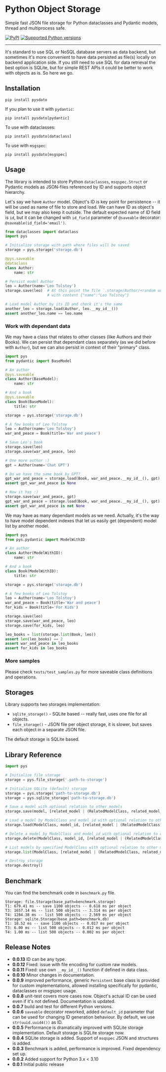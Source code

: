 # Python Object Storage 

Simple fast JSON file storage for Python dataclasses and Pydantic models, thread and multiprocess safe. 

[![PyPI](https://img.shields.io/pypi/v/pysdato)](https://pypi.org/project/pysdato/)
[![Supported Python
versions](https://img.shields.io/pypi/pyversions/pysdato.svg)](https://pypi.org/project/pysdato/)

----
It's standard to use SQL or NoSQL database servers as data backend, but sometimes it's more
convenient to have data persisted as file(s) locally on backend application side. If you still
need to use SQL for data retrieval the best option is SQLite, but for simple REST APIs it 
could be better to work with objects as is. So here we go.

## Installation
```shell
pip install pysdato
```

If you plan to use it with `pydantic`:
```shell
pip install pysdato[pydantic]
```

To use with dataclasses:
```shell
pip install pysdato[dataclass]
```

To use with `msgspec`:
```shell
pip install pysdato[msgspec]
```


## Usage
The library is intended to store Python `dataclasses`, `msqspec.Struct` or Pydantic models as JSON-files referenced by ID 
and supports object hierarchy. 

Let's say we have `Author` model. Object's ID is key point for persistence -- it will be used as name of
file to store and load. We can have ID as object's field, but we may also keep it outside. 
The default expected name of ID field is `id`, but it can be changed with `id_field` 
parameter of `@saveable` decorator: `@saveable(id_field='email')`. 

```python
from dataclasses import dataclass
import pys

# Initialize storage with path where files will be saved
storage = pys.storage('storage.db')

@pys.saveable
@dataclass
class Author:
    name: str

# Persist model Author
leo = Author(name='Leo Tolstoy')
storage.save(leo)  # At this point the file `.storage/Author/<random uuid id>.json` will be saved
                   # with content {"name":"Leo Tolstoy"}

# Load model Author by its ID and check it's the same
another_leo = storage.load(Author, leo.__my_id__())
assert another_leo.name == leo.name
```

### Work with dependant data
We may have a class that relates to other classes (like Authors and their Books). We can persist
that dependant class separately (as we did before with `Author`), but we can also persist 
in context of their "primary" class.

```python
import pys
from pydantic import BaseModel

# An author
@pys.saveable
class Author(BaseModel):
    name: str

# And a book
@pys.saveable
class Book(BaseModel):
    title: str

storage = pys.storage('storage.db')

# A few books of Leo Tolstoy
leo = Author(name='Leo Tolstoy')
war_and_peace = Book(title='War and peace')

# Save Leo's book
storage.save(leo)
storage.save(war_and_peace, leo)

# One more author :)
gpt = Author(name='Chat GPT')

# Do we have the same book by GPT?
gpt_war_and_peace = storage.load(Book, war_and_peace.__my_id__(), gpt)
assert gpt_war_and_peace is None

# Now it has :)
storage.save(war_and_peace, gpt)
gpt_war_and_peace = storage.load(Book, war_and_peace.__my_id__(), gpt)
assert gpt_war_and_peace is not None
```

We may have as many dependant models as we need. Actually, it's the way to have model dependent indexes
that let us easily get (dependent) model list by another model.
```python
import pys
from pys.pydantic import ModelWithID

# An author
class Author(ModelWithID):
    name: str

# And a book
class Book(ModelWithID):
    title: str

storage = pys.storage('storage.db')

# A few books of Leo Tolstoy
leo = Author(name='Leo Tolstoy')
war_and_peace = Book(title='War and peace')
for_kids = Book(title='For Kids')

storage.save(leo)
storage.save(war_and_peace, leo)
storage.save(for_kids, leo)

leo_books = list(storage.list(Book, leo))
assert len(leo_books) == 2
assert war_and_peace in leo_books
assert for_kids in leo_books
```

### More samples
Please check `tests/test_samples.py` for more saveable class definitions and operations.

## Storages
Library supports two storages implementation: 
- `sqlite_storage()` - SQLite based -- really fast, uses one file for all objects.
- `file_storage()` - JSON file per object storage, it is slower, but saves each object in a separate JSON file.

The default storage is SQLite based.

## Library Reference
```python
import pys

# Initialize file storage
storage = pys.file_storage('.path-to-storage')

# Initialize SQLite (default) storage
storage = pys.storage('path-to-storage.db')
storage = pys.sqlite_storage('path-to-storage.db')

# Save a model with optional relation to other models
storage.save(model, [related_model | (RelatedModelClass, related_model_id), ...])

# Load a model by ModelClass and model_id with optional relation to other models
storage.load(ModelClass, model_id, [related_model | (RelatedModelClass, related_model_id), ...])

# Delete a model by ModelClass and model_id with optional relation to other models
storage.delete(ModelClass, model_id, [related_model | (RelatedModelClass, related_model_id), ...])

# List models by specified ModelClass with optional relation to other models
storage.list(ModelClass, [related_model | (RelatedModelClass, related_model_id), ...])

# Destroy storage
storage.destroy()
```

## Benchmark
You can find the benchmark code in `benchmark.py` file.

```
Storage: file.Storage(base_path=benchmark.storage)
T1: 679.41 ms -- save 1100 objects -- 0.618 ms per object
T3: 1657.14 ms -- list 500 objects -- 3.314 ms per object
T4: 1284.38 ms -- list 500 objects -- 2.569 ms per object
Storage: sqlite.Storage(base_path=benchmark.db)
T1: 18.52 ms -- save 1100 objects -- 0.017 ms per object
T3: 6.00 ms -- list 500 objects -- 0.012 ms per object
T4: 1.00 ms -- list 500 objects -- 0.002 ms per object
```

## Release Notes
- **0.0.13** ID can be any type.
- **0.0.12** Fixed: issue with file encoding for custom raw models.
- **0.0.11** Fixed: use own `__my_id__()` function if defined in data class.
- **0.0.10** Minor changes in documentation.
- **0.0.9** improved performance, generic `Persistent` base class is provided for custom implementations,
  allowed installing specifically for pydantic, dataclasses or msgspec usage.
- **0.0.8** unit-test covers more cases now. Object's actual ID can be used even if it's not defined. 
  Documentation is updated. 
- **0.0.7** build and test for different Python versions.
- **0.0.6** `saveable` decorator reworked, added `default_id` parameter that can be used for
changing ID generation behaviour. By default, we use `str(uuid.uuid4())` as ID.
- **0.0.5** Performance is dramatically improved with SQLite storage implementation. 
Default storage is SQLite storage now.
- **0.0.4** SQLite storage is added. Support of `msqspec` JSON and structures is added.
- **0.0.3** Benchmark is added, performance is improved. Fixed dependency set up.
- **0.0.2** Added support for Python 3.x < 3.10
- **0.0.1** Initial public release
